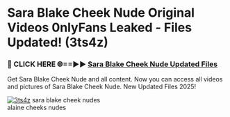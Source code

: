# Sara Blake Cheek Nude Original Videos 0nlyFans Leaked - Files Updated! (3ts4z)

<h3>🔴 CLICK HERE 🌐==►► <a href="https://tinyurl.com/yrmya6cz" rel="nofollow">Sara Blake Cheek Nude Updated Files</a></h3>

Get Sara Blake Cheek Nude and all content. Now you can access all videos and pictures of Sara Blake Cheek Nude. New Updated Files 2025!

[![3ts4z](https://i.imgur.com/FMdXYCs.gif)](https://tinyurl.com/yrmya6cz)
sara blake cheek nudes<br>
alaine cheeks nudes